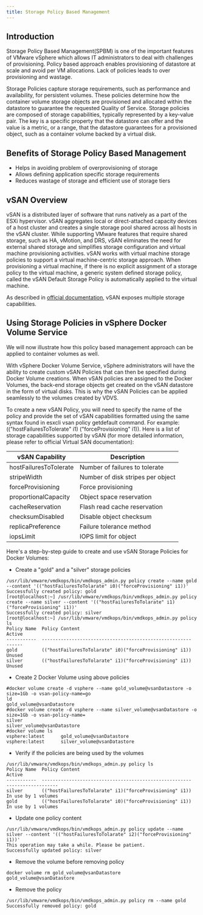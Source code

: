 ```yaml
---
title: Storage Policy Based Management
---
```


## Introduction
Storage Policy Based Management(SPBM) is one of the important features of VMware vSphere which allows IT administrators to deal with challenges of provisioning. Policy based approach enables provisioning of datastore at scale and avoid per VM allocations. Lack of policies leads to over provisioning and wastage.

Storage Policies capture storage requirements, such as performance and availability, for persistent volumes. These policies determine how the container volume storage objects are provisioned and allocated within the datastore to guarantee the requested Quality of Service. Storage policies are composed of storage capabilities, typically represented by a key-value pair. The key is a specific property that the datastore can offer and the value is a metric, or a range, that the datastore guarantees for a provisioned object, such as a container volume backed by a virtual disk.

## Benefits of Storage Policy Based Management
- Helps in avoiding problem of overprovisioning of storage
- Allows defining application specific storage requirements
- Reduces wastage of storage and efficient use of storage tiers

## vSAN Overview
vSAN is a distributed layer of software that runs natively as a part of the ESXi hypervisor. vSAN aggregates local or direct-attached capacity devices of a host cluster and creates a single storage pool shared across all hosts in the vSAN cluster. While supporting VMware features that require shared storage, such as HA, vMotion, and DRS, vSAN eliminates the need for external shared storage and simplifies storage configuration and virtual machine provisioning activities. vSAN works with virtual machine storage policies to support a virtual machine-centric storage approach. When provisioning a virtual machine, if there is no explicit assignment of a storage policy to the virtual machine, a generic system defined storage policy, called the vSAN Default Storage Policy is automatically applied to the virtual machine.


As described in [official documentation](https://pubs.vmware.com/vsphere-65/index.jsp?topic=%2Fcom.vmware.vsphere.virtualsan.doc%2FGUID-08911FD3-2462-4C1C-AE81-0D4DBC8F7990.html), vSAN exposes multiple storage capabilities.


## Using Storage Policies in vSphere Docker Volume Service
We will now illustrate how this policy based management approach can be applied to container volumes as well.

With vSphere Docker Volume Service, vSphere administrators will have the ability to create custom vSAN Policies that can then be specified during Docker Volume creations. When vSAN policies are assigned to the Docker Volumes, the back-end storage objects get created on the vSAN datastore in the form of virtual disks. This is why the vSAN Policies can be applied seamlessly to the volumes created by VDVS.

To create a new vSAN Policy, you will need to specify the name of the policy and provide the set of vSAN capabilities formatted using the same syntax found in esxcli vsan policy getdefault command. For example: (("hostFailuresToTolerate" i1) ("forceProvisioning" i1)). Here is a list of storage capabilities supported by vSAN (for more detailed information, please refer to official Virtual SAN documentation):


|vSAN Capability|Description|
|------|------|
|hostFailuresToTolerate|Number of failures to tolerate|
|stripeWidth|Number of disk stripes per object|
|forceProvisioning| Force provisioning|
|proportionalCapacity| Object space reservation|
|cacheReservation|Flash read cache reservation|
|checksumDisabled|Disable object checksum|
|replicaPreference|Failure tolerance method|
|iopsLimit|IOPS limit for object|

Here's a step-by-step guide to create and use vSAN Storage Policies for Docker Volumes:

- Create a "gold" and a "silver" storage policies


```
/usr/lib/vmware/vmdkops/bin/vmdkops_admin.py policy create --name gold --content '(("hostFailuresToTolarate" i0)("forceProvisioning" i1))'
Successfully created policy: gold
[root@localhost:~] /usr/lib/vmware/vmdkops/bin/vmdkops_admin.py policy create --name silver --content '(("hostFailuresToTolarate" i1)("forceProvisioning" i1))'
Successfully created policy: silver
[root@localhost:~] /usr/lib/vmware/vmdkops/bin/vmdkops_admin.py policy ls
Policy Name  Policy Content                                           Active
-----------  -------------------------------------------------------  ------
gold         (("hostFailuresToTolarate" i0)("forceProvisioning" i1))  Unused
silver       (("hostFailuresToTolarate" i1)("forceProvisioning" i1))  Unused
```

- Create 2 Docker Volume using above policies

```
#docker volume create -d vsphere --name gold_volume@vsanDatastore -o size=1Gb -o vsan-policy-name=go
ld
gold_volume@vsanDatastore
#docker volume create -d vsphere --name silver_volume@vsanDatastore -o size=1Gb -o vsan-policy-name=
silver
silver_volume@vsanDatastore
#docker volume ls
vsphere:latest      gold_volume@vsanDatastore
vsphere:latest      silver_volume@vsanDatastore
```

- Verify if the policies are being used by the volumes

```
/usr/lib/vmware/vmdkops/bin/vmdkops_admin.py policy ls
Policy Name  Policy Content                                           Active
-----------  -------------------------------------------------------  -------------------
silver       (("hostFailuresToTolarate" i1)("forceProvisioning" i1))  In use by 1 volumes
gold         (("hostFailuresToTolarate" i0)("forceProvisioning" i1))  In use by 1 volumes
```

- Update one policy content

```
/usr/lib/vmware/vmdkops/bin/vmdkops_admin.py policy update --name silver --content '(("hostFailuresToTolarate" i2)("forceProvisioning" i1))'
This operation may take a while. Please be patient.
Successfully updated policy: silver
```

- Remove the volume before removing policy

```
docker volume rm gold_volume@vsanDatastore
gold_volume@vsanDatastore
```

- Remove the policy

```
/usr/lib/vmware/vmdkops/bin/vmdkops_admin.py policy rm --name gold
Successfully removed policy: gold
```